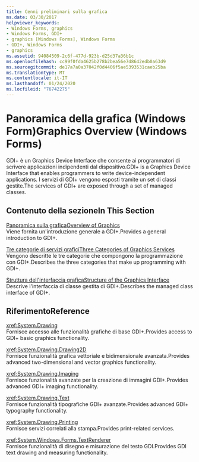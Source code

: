 ```yaml
---
title: Cenni preliminari sulla grafica
ms.date: 03/30/2017
helpviewer_keywords:
- Windows Forms, graphics
- Windows Forms, GDI+
- graphics [Windows Forms], Windows Forms
- GDI+, Windows Forms
- graphics
ms.assetid: 94084509-2c6f-477d-923b-d25d37a36b1c
ms.openlocfilehash: cc99f0fda4625b278b2bea56e7d8642edb0a63d9
ms.sourcegitcommit: de17a7a0a37042f0d4406f5ae5393531caeb25ba
ms.translationtype: MT
ms.contentlocale: it-IT
ms.lasthandoff: 01/24/2020
ms.locfileid: "76742275"
---
```

# <a name="graphics-overview-windows-forms"></a><span data-ttu-id="19280-102">Panoramica della grafica (Windows Form)</span><span class="sxs-lookup"><span data-stu-id="19280-102">Graphics Overview (Windows Forms)</span></span>
<span data-ttu-id="19280-103">GDI+ è un Graphics Device Interface che consente ai programmatori di scrivere applicazioni indipendenti dal dispositivo.</span><span class="sxs-lookup"><span data-stu-id="19280-103">GDI+ is a Graphics Device Interface that enables programmers to write device-independent applications.</span></span> <span data-ttu-id="19280-104">I servizi di GDI+ vengono esposti tramite un set di classi gestite.</span><span class="sxs-lookup"><span data-stu-id="19280-104">The services of GDI+ are exposed through a set of managed classes.</span></span>  
  
## <a name="in-this-section"></a><span data-ttu-id="19280-105">Contenuto della sezione</span><span class="sxs-lookup"><span data-stu-id="19280-105">In This Section</span></span>  
 [<span data-ttu-id="19280-106">Panoramica sulla grafica</span><span class="sxs-lookup"><span data-stu-id="19280-106">Overview of Graphics</span></span>](overview-of-graphics.md)  
 <span data-ttu-id="19280-107">Viene fornita un'introduzione generale a GDI+.</span><span class="sxs-lookup"><span data-stu-id="19280-107">Provides a general introduction to GDI+.</span></span>  
  
 [<span data-ttu-id="19280-108">Tre categorie di servizi grafici</span><span class="sxs-lookup"><span data-stu-id="19280-108">Three Categories of Graphics Services</span></span>](three-categories-of-graphics-services.md)  
 <span data-ttu-id="19280-109">Vengono descritte le tre categorie che compongono la programmazione con GDI+.</span><span class="sxs-lookup"><span data-stu-id="19280-109">Describes the three categories that make up programming with GDI+.</span></span>  
  
 [<span data-ttu-id="19280-110">Struttura dell'interfaccia grafica</span><span class="sxs-lookup"><span data-stu-id="19280-110">Structure of the Graphics Interface</span></span>](structure-of-the-graphics-interface.md)  
 <span data-ttu-id="19280-111">Descrive l'interfaccia di classe gestita di GDI+.</span><span class="sxs-lookup"><span data-stu-id="19280-111">Describes the managed class interface of GDI+.</span></span>  
  
## <a name="reference"></a><span data-ttu-id="19280-112">Riferimento</span><span class="sxs-lookup"><span data-stu-id="19280-112">Reference</span></span>  
 <xref:System.Drawing>  
 <span data-ttu-id="19280-113">Fornisce accesso alle funzionalità grafiche di base GDI+.</span><span class="sxs-lookup"><span data-stu-id="19280-113">Provides access to GDI+ basic graphics functionality.</span></span>  
  
 <xref:System.Drawing.Drawing2D>  
 <span data-ttu-id="19280-114">Fornisce funzionalità grafica vettoriale e bidimensionale avanzata.</span><span class="sxs-lookup"><span data-stu-id="19280-114">Provides advanced two-dimensional and vector graphics functionality.</span></span>  
  
 <xref:System.Drawing.Imaging>  
 <span data-ttu-id="19280-115">Fornisce funzionalità avanzate per la creazione di immagini GDI+.</span><span class="sxs-lookup"><span data-stu-id="19280-115">Provides advanced GDI+ imaging functionality.</span></span>  
  
 <xref:System.Drawing.Text>  
 <span data-ttu-id="19280-116">Fornisce funzionalità tipografiche GDI+ avanzate.</span><span class="sxs-lookup"><span data-stu-id="19280-116">Provides advanced GDI+ typography functionality.</span></span>  
  
 <xref:System.Drawing.Printing>  
 <span data-ttu-id="19280-117">Fornisce servizi correlati alla stampa.</span><span class="sxs-lookup"><span data-stu-id="19280-117">Provides print-related services.</span></span>  
  
 <xref:System.Windows.Forms.TextRenderer>  
 <span data-ttu-id="19280-118">Fornisce funzionalità di disegno e misurazione del testo GDI.</span><span class="sxs-lookup"><span data-stu-id="19280-118">Provides GDI text drawing and measuring functionality.</span></span>

